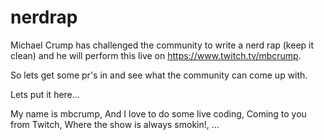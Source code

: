 # nerdrap

Michael Crump has challenged the community to write a nerd rap (keep it clean) and he will perform this live on https://www.twitch.tv/mbcrump.

So lets get some pr's in and see what the community can come up with.

Lets put it here...

My name is mbcrump,
And I love to do some live coding,
Coming to you from Twitch,
Where the show is always smokin!,
...
